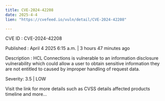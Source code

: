 ```yaml
---
title: CVE-2024-42208
date: 2025-4-4
lien: "https://cvefeed.io/vuln/detail/CVE-2024-42208"

---
```


CVE ID : CVE-2024-42208

Published :  April 4
2025
6:15 a.m. | 3 hours
47 minutes ago

Description : HCL Connections is vulnerable to an information disclosure vulnerability which could allow a user to obtain sensitive information they are not entitled to
caused by improper handling of request data.

Severity: 3.5 | LOW

Visit the link for more details
such as CVSS details
affected products
timeline
and more...
